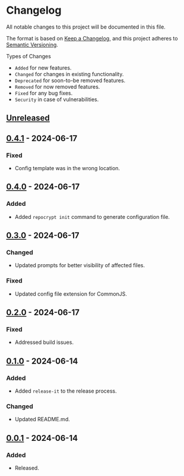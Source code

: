 # Changelog

All notable changes to this project will be documented in this file.

The format is based on [Keep a Changelog](https://keepachangelog.com/en/1.0.0/),
and this project adheres to [Semantic Versioning](https://semver.org/spec/v2.0.0.html).

Types of Changes

- `Added` for new features.
- `Changed` for changes in existing functionality.
- `Deprecated` for soon-to-be removed features.
- `Removed` for now removed features.
- `Fixed` for any bug fixes.
- `Security` in case of vulnerabilities.

## [Unreleased]

## [0.4.1] - 2024-06-17

### Fixed

- Config template was in the wrong location.

## [0.4.0] - 2024-06-17

### Added

- Added `repocrypt init` command to generate configuration file.

## [0.3.0] - 2024-06-17

### Changed

- Updated prompts for better visibility of affected files.

### Fixed

- Updated config file extension for CommonJS.

## [0.2.0] - 2024-06-17

### Fixed

- Addressed build issues.

## [0.1.0] - 2024-06-14

### Added

- Added `release-it` to the release process.

### Changed

- Updated README.md.

## [0.0.1] - 2024-06-14

### Added

- Released.

[unreleased]: https://github.com/brannonh/repocrypt/compare/v0.4.1...HEAD
[0.1.0]: https://github.com/brannonh/repocrypt/releases/tag/v0.1.0
[0.0.1]: https://github.com/brannonh/repocrypt/releases/tag/v0.0.1

[0.4.1]: https://github.com/brannonh/repocrypt/compare/v0.4.0...v0.4.1
[0.4.0]: https://github.com/brannonh/repocrypt/compare/v0.3.0...v0.4.0
[0.3.0]: https://github.com/brannonh/repocrypt/compare/v0.2.0...v0.3.0
[0.2.0]: https://github.com/brannonh/repocrypt/releases/tag/v0.2.0
